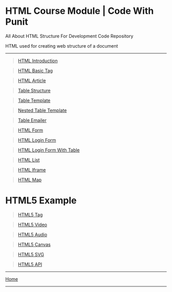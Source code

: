# HTML Course Module | Code With Punit
All About HTML Structure For Development Code  Repository

HTML used for creating web structure of a document
<hr>
                             
> <a href="https://codewithpunit.github.io/html/html-basic-tag.html">HTML Introduction</a>

> <a href="https://codewithpunit.github.io/html/html-basic-tag.html">HTML Basic Tag</a>

> <a href="https://codewithpunit.github.io/html/html-article.html">HTML Article</a>

> <a href="https://codewithpunit.github.io/html/table-structure.html">Table Structure</a>

> <a href="https://codewithpunit.github.io/html/table-template.html">Table Template</a>

> <a href="https://codewithpunit.github.io/html/nested-table.html">Nested Table Template</a>

> <a href="https://codewithpunit.github.io/html/nested-table.html">Table Emailer</a>

> <a href="https://codewithpunit.github.io/html/form.html">HTML Form </a>

> <a href="https://codewithpunit.github.io/html/login.html">HTML Login Form</a>

> <a href="https://codewithpunit.github.io/html/login1.html">HTML Login Form With Table</a>

> <a href="https://codewithpunit.github.io/html/login1.html">HTML List</a>

> <a href="https://codewithpunit.github.io/html/login1.html">HTML Iframe</a>

> <a href="https://codewithpunit.github.io/html/login1.html">HTML Map</a>


# HTML5 Example

> <a href="https://codewithpunit.github.io/canvas/">HTML5 Tag</a>

> <a href="https://codewithpunit.github.io/canvas/">HTML5 Video</a>

> <a href="https://codewithpunit.github.io/canvas/">HTML5 Audio</a>

> <a href="https://codewithpunit.github.io/canvas/">HTML5 Canvas</a>

> <a href="https://codewithpunit.github.io/canvas/">HTML5 SVG</a>

> <a href="https://codewithpunit.github.io/canvas/">HTML5 API</a>

<hr>

<a href="../">Home</a>

<hr>

